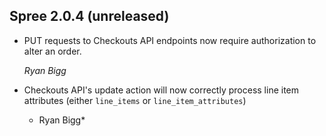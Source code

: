 ## Spree 2.0.4 (unreleased)

* PUT requests to Checkouts API endpoints now require authorization to alter an order.

    *Ryan Bigg*

* Checkouts API's update action will now correctly process line item attributes (either `line_items` or `line_item_attributes`)

    * Ryan Bigg*
